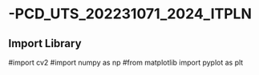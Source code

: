 # -PCD_UTS_202231071_2024_ITPLN

## Import Library
#import cv2
#import numpy as np
#from matplotlib import pyplot as plt
